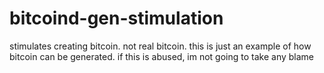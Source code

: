 # bitcoind-gen-stimulation
stimulates creating bitcoin. not real bitcoin. this is just an example of how bitcoin can be generated. if this is abused, im not going to take any blame

